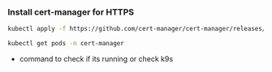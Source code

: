 ### Install cert-manager for HTTPS

```bash
kubectl apply -f https://github.com/cert-manager/cert-manager/releases/download/v1.14.4/cert-manager.yaml
```

```bash
kubectl get pods -n cert-manager
```

- command to check if its running or check k9s


